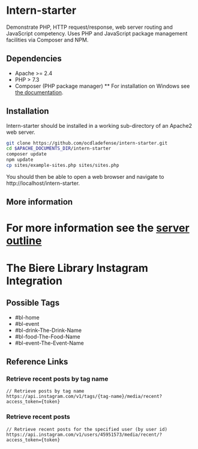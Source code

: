 # Intern-starter
Demonstrate PHP, HTTP request/response, web server routing and JavaScript competency.  Uses PHP and JavaScript package management facilities via Composer and NPM.

## Dependencies
* Apache >= 2.4
* PHP > 7.3
* Composer (PHP package manager)
** For installation on Windows see [the documentation](https://getcomposer.org/doc/00-intro.md#installation-windows).

## Installation
Intern-starter should be installed in a working sub-directory of an Apache2 web server.

```bash
git clone https://github.com/ocdladefense/intern-starter.git
cd $APACHE_DOCUMENTS_DIR/intern-starter
composer update
npm update
cp sites/example-sites.php sites/sites.php
```
You should then be able to open a web browser and navigate to http://localhost/intern-starter.

## More information
For more information see the [server outline](https://docs.google.com/drawings/d/1eHy1dVjZhxTji9msrA00NKTfgfw7kxzlPjal8Utf40M/edit?usp=sharing)
=======

# The Biere Library Instagram Integration

## Possible Tags
* #bl-home
* #bl-event
* #bl-drink-The-Drink-Name
* #bl-food-The-Food-Name
* #bl-event-The-Event-Name


## Reference Links

### Retrieve recent posts by tag name
```
// Retrieve posts by tag name
https://api.instagram.com/v1/tags/{tag-name}/media/recent?access_token={token}
```

### Retrieve recent posts
```
// Retrieve recent posts for the specified user (by user id)
https://api.instagram.com/v1/users/45951573/media/recent/?access_token={token}
```
